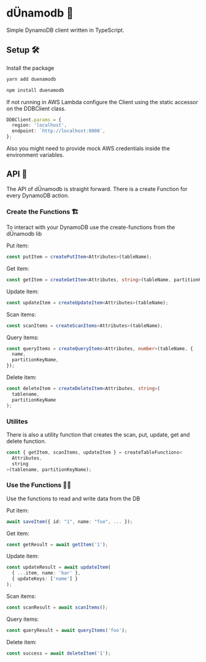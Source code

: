 # dÜnamodb 📀

Simple DynamoDB client written in TypeScript.

## Setup 🛠

Install the package

```bash
yarn add duenamodb
```

```bash
npm install duenamodb
```

If not running in AWS Lambda configure the Client using the static accessor on the DDBClient class.

```ts
DDBClient.params = {
  region: 'localhost',
  endpoint: `http://localhost:8000`,
};
```

Also you might need to provide mock AWS credentials inside the environment variables.

## API 📄

The API of dÜnamodb is straight forward. There is a create Function for every DynamoDB action.

### Create the Functions 🏗

To interact with your DynamoDB use the create-functions from the dÜnamodb lib

Put item:

```ts
const putItem = createPutItem<Attributes>(tableName);
```

Get item:

```ts
const getItem = createGetItem<Attributes, string>(tableName, partitionKeyName);
```

Update item:

```ts
const updateItem = createUpdateItem<Attributes>(tableName);
```

Scan items:

```ts
const scanItems = createScanItems<Attributes>(tableName);
```

Query items:

```ts
const queryItems = createQueryItems<Attributes, number>(tableName, {
  name,
  partitionKeyName,
});
```

Delete item:

```ts
const deleteItem = createDeleteItem<Attributes, string>(
  tablename,
  partitionKeyName
);
```

### Utilites

There is also a utility function that creates the scan, put, update, get and delete function.

```ts
const { getItem, scanItems, updateItem } = createTableFunctions<
  Attributes,
  string
>(tablename, partitionKeyName);
```

### Use the Functions 👷‍♀️

Use the functions to read and write data from the DB

Put item:

```ts
await saveItem({ id: "1", name: "foo", ... });
```

Get item:

```ts
const getResult = await getItem('1');
```

Update item:

```ts
const updateResult = await updateItem(
  { ...item, name: 'bar' },
  { updateKeys: ['name'] }
);
```

Scan items:

```ts
const scanResult = await scanItems();
```

Query items:

```ts
const queryResult = await queryItems('foo');
```

Delete item:

```ts
const success = await deleteItem('1');
```
